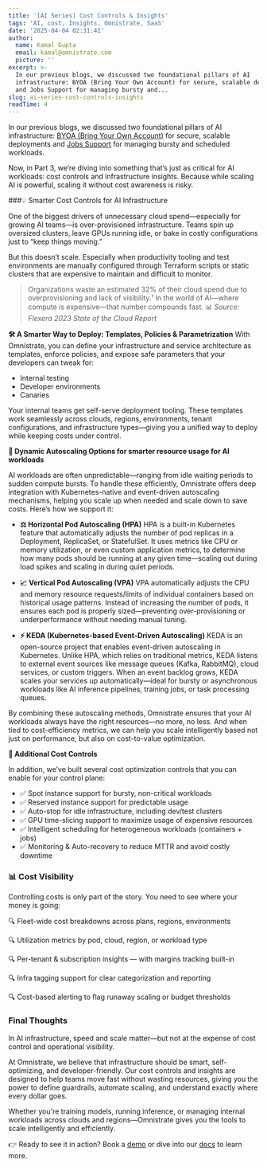 ```yaml
---
title: '[AI Series] Cost Controls & Insights'
tags: 'AI, cost, Insights, Omnistrate, SaaS'
date: '2025-04-04 02:31:41'
author:
  name: Kamal Gupta
  email: kamal@omnistrate.com
  picture: ''
excerpt: >-
  In our previous blogs, we discussed two foundational pillars of AI
  infrastructure: BYOA (Bring Your Own Account) for secure, scalable deployments
  and Jobs Support for managing bursty and...
slug: ai-series-cost-controls-insights
readTime: 4
---
```


In our previous blogs, we discussed two foundational pillars of AI infrastructure: [BYOA (Bring Your Own Account)][1] for secure, scalable deployments and [Jobs Support][2] for managing bursty and scheduled workloads.

Now, in Part 3, we’re diving into something that’s just as critical for AI workloads: cost controls and infrastructure insights. Because while scaling AI is powerful, scaling it without cost awareness is risky.

###💡 Smarter Cost Controls for AI Infrastructure

One of the biggest drivers of unnecessary cloud spend—especially for growing AI teams—is over-provisioned infrastructure. Teams spin up oversized clusters, leave GPUs running idle, or bake in costly configurations just to “keep things moving.”

But this doesn’t scale. Especially when productivity tooling and test environments are manually configured through Terraform scripts or static clusters that are expensive to maintain and difficult to monitor.

> Organizations waste an estimated 32% of their cloud spend due to overprovisioning and lack of visibility.¹ In the world of AI—where compute is expensive—that number compounds fast.
> 📊 *Source: Flexera 2023 State of the Cloud Report*

**🛠 A Smarter Way to Deploy: Templates, Policies & Parametrization**
With Omnistrate, you can define your infrastructure and service architecture as templates, enforce policies, and expose safe parameters that your developers can tweak for:

 - Internal testing
 - Developer environments
 - Canaries

Your internal teams get self-serve deployment tooling. These templates work seamlessly across clouds, regions, environments, tenant configurations, and infrastructure types—giving you a unified way to deploy while keeping costs under control.

**🔄 Dynamic Autoscaling Options for smarter resource usage for AI workloads**

AI workloads are often unpredictable—ranging from idle waiting periods to sudden compute bursts. To handle these efficiently, Omnistrate offers deep integration with Kubernetes-native and event-driven autoscaling mechanisms, helping you scale up when needed and scale down to save costs. Here’s how we support it:

 - **⚖️ Horizontal Pod Autoscaling (HPA)**
HPA is a built-in Kubernetes feature that automatically adjusts the number of pod replicas in a Deployment, ReplicaSet, or StatefulSet. It uses metrics like CPU or memory utilization, or even custom application metrics, to determine how many pods should be running at any given time—scaling out during load spikes and scaling in during quiet periods.

 - **📈 Vertical Pod Autoscaling (VPA)**
VPA automatically adjusts the CPU and memory resource requests/limits of individual containers based on historical usage patterns. Instead of increasing the number of pods, it ensures each pod is properly sized—preventing over-provisioning or underperformance without needing manual tuning.

 - **⚡ KEDA (Kubernetes-based Event-Driven Autoscaling)**
KEDA is an open-source project that enables event-driven autoscaling in Kubernetes. Unlike HPA, which relies on traditional metrics, KEDA listens to external event sources like message queues (Kafka, RabbitMQ), cloud services, or custom triggers. When an event backlog grows, KEDA scales your services up automatically—ideal for bursty or asynchronous workloads like AI inference pipelines, training jobs, or task processing queues.

By combining these autoscaling methods, Omnistrate ensures that your AI workloads always have the right resources—no more, no less. And when tied to cost-efficiency metrics, we can help you scale intelligently based not just on performance, but also on cost-to-value optimization.

**💸 Additional Cost Controls**

In addition, we’ve built several cost optimization controls that you can enable for your control plane:

 - ✅ Spot instance support for bursty, non-critical workloads
 - ✅ Reserved instance support for predictable usage 
 - ✅ Auto-stop for idle infrastructure, including dev/test clusters 
 - ✅ GPU time-slicing support to maximize usage of expensive resources 
 - ✅ Intelligent scheduling for heterogeneous workloads (containers + jobs) 
 - ✅ Monitoring & Auto-recovery to reduce MTTR and avoid costly downtime


### 📊 Cost Visibility

Controlling costs is only part of the story. You need to see where your money is going:

🔍 Fleet-wide cost breakdowns across plans, regions, environments

🔍 Utilization metrics by pod, cloud, region, or workload type

🔍 Per-tenant & subscription insights — with margins tracking built-in

🔍 Infra tagging support for clear categorization and reporting

🔍 Cost-based alerting to flag runaway scaling or budget thresholds


### Final Thoughts


In AI infrastructure, speed and scale matter—but not at the expense of cost control and operational visibility.

At Omnistrate, we believe that infrastructure should be smart, self-optimizing, and developer-friendly. Our cost controls and insights are designed to help teams move fast without wasting resources, giving you the power to define guardrails, automate scaling, and understand exactly where every dollar goes.

Whether you're training models, running inference, or managing internal workloads across clouds and regions—Omnistrate gives you the tools to scale intelligently and efficiently.

👉 Ready to see it in action? Book a [demo][3] or dive into our [docs][4] to learn more.
 
  [1]: https://blog.omnistrate.com/posts/125
  [2]: https://blog.omnistrate.com/posts/140
  [3]: https://calendly.com/omnistrate
  [4]: https://docs.omnistrate.com/
